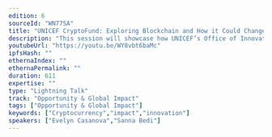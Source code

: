 ```yaml
---
edition: 6
sourceId: "WN77SA"
title: "UNICEF CryptoFund: Exploring Blockchain and How it Could Change Futures for the Most Vulnerable"
description: "This session will showcase how UNICEF’s Office of Innovation is exploring the use of blockchain technology and cryptocurrencies, and how these might have an impact on the work that UNICEF does. It will also present the trajectory and results to date of the UNICEF CryptoFund, the first vehicle in the United Nations ecosystem to receive, hold, and disburse crypto, which makes equity-free investments into technology startups within developing countries that are working to improve lives of children."
youtubeUrl: "https://youtu.be/WY8vbt6baMc"
ipfsHash: ""
ethernaIndex: ""
ethernaPermalink: ""
duration: 611
expertise: ""
type: "Lightning Talk"
track: "Opportunity & Global Impact"
tags: ["Opportunity & Global Impact"]
keywords: ["Cryptocurrency","impact","innovation"]
speakers: ["Evelyn Casanova","Sanna Bedi"]
---
```

